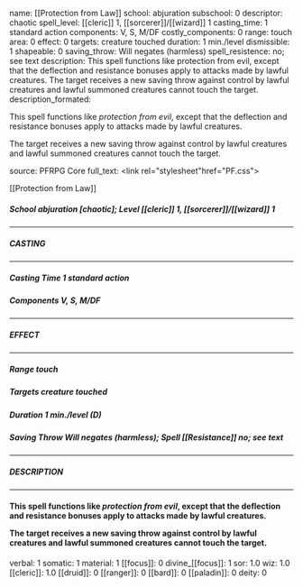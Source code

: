 name: [[Protection from Law]]
school: abjuration
subschool: 0
descriptor: chaotic
spell_level: [[cleric]] 1, [[sorcerer]]/[[wizard]] 1
casting_time: 1 standard action
components: V, S, M/DF
costly_components: 0
range: touch
area: 0
effect: 0
targets: creature touched
duration: 1 min./level
dismissible: 1
shapeable: 0
saving_throw: Will negates (harmless)
spell_resistence: no; see text
description: This spell functions like protection from evil, except that the deflection and resistance bonuses apply to attacks made by lawful creatures.  The target receives a new saving throw against control by lawful creatures and lawful summoned creatures cannot touch the target.
description_formated: <p>This spell functions like <i>protection from evil</i>, except that the deflection and resistance bonuses apply to attacks made by lawful creatures.</p><p>The target receives a new saving throw against control by lawful creatures and lawful summoned creatures cannot touch the target.</p>
source: PFRPG Core
full_text: <link rel="stylesheet"href="PF.css"><div class="heading"><p class="alignleft">[[Protection from Law]]</p><div style="clear: both;"></div></div><div><h5><b>School </b>abjuration [chaotic]; <b>Level </b>[[cleric]] 1, [[sorcerer]]/[[wizard]] 1</h5></div><hr/><div><h5><b>CASTING</b></h5></div><hr/><div><h5><b>Casting Time </b>1 standard action</h5><h5><b>Components </b>V, S, M/DF</h5></div><hr/><div><h5><b>EFFECT</b></h5></div><hr/><div><h5><b>Range </b>touch</h5><h5><b>Targets </b>creature touched</h5><h5><b>Duration </b>1 min./level (D)</h5><h5><b>Saving Throw </b>Will negates (harmless); <b>Spell [[Resistance]] </b>no; see text</h5></div><hr/><div><h5><b>DESCRIPTION</b></h5></div><hr/><div><h4><p>This spell functions like <i>protection from evil</i>, except that the deflection and resistance bonuses apply to attacks made by lawful creatures.</p><p>The target receives a new saving throw against control by lawful creatures and lawful summoned creatures cannot touch the target.</p></h4></div>
verbal: 1
somatic: 1
material: 1
[[focus]]: 0
divine_[[focus]]: 1
sor: 1.0
wiz: 1.0
[[cleric]]: 1.0
[[druid]]: 0
[[ranger]]: 0
[[bard]]: 0
[[paladin]]: 0
deity: 0
